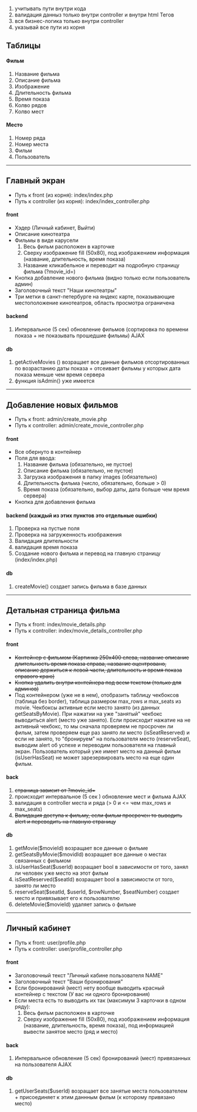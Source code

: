 1. учитывать пути внутри кода
2. валидация данныз только внутри controller и внутри html Тегов
3. вся бизнес-логика только внутри controller
4. указывай все пути из корня

## Таблицы

#### Фильм
1. Название фильма
2. Описание фильма
3. Изображение
3. Длительность фильма
4. Время показа
5. Колво рядов
6. Колво мест

#### Место
1. Номер ряда
2. Номер места
3. Фильм
4. Пользователь

---

## Главный экран
- Путь к front (из корня): index/index.php
- Путь к controller (из корня): index/index_controller.php

#### front
- Хэдер (Личный кабинет, Выйти)
- Описание кинотеатра
- Фильмы в виде карусели
    1. Весь фильм расположен в карточке
    2. Сверху изображение fill (50х80), под изображением информация (название, длительность, время показа)
    3. Название кликабельное и переводит на подробную страницу фильма (?movie_id=)
- Кнопка добавление нового фильма (видно только если пользователь админ)
- Заголовочный текст "Наши кинотеатры"
- Три метки в санкт-петербурге на яндекс карте, показывающие местоположение кинотеатров, область просмотра ограничена

#### backend
1. Интервальное (5 сек) обновление фильмов (сортировка по времени показа + не показывать прошедшие фильмы) AJAX

#### db
1. getActiveMovies () возращает все данные фильмов отсортированных по возрастанию даты показа + отсеивает фильмы у которых дата показа меньше чем время сервера
2. функция isAdmin() уже имеется

---

## Добавление новых фильмов
- Путь к front: admin/create_movie.php
- Путь к controller: admin/create_movie_controller.php

#### front
- Все обернуто в контейнер
- Поля для ввода:
    1. Название фильма (обязательно, не пустое)
    2. Описание фильма (обязательно, не пустое)
    3. Загрузка изображения в папку images (обязательно)
    4. Длительность фильма (число, обязательно, больше > 0)
    5. Время показа (обязательно, выбор даты, дата больше чем время сервера)
- Кнопка для добавления фильма

#### backend (каждый из этих пунктов это отдельные ошибки)
1. Проверка на пустые поля
2. Проверка на загруженность изображения
3. Валидация длительности
4. валидация время показа
5. Создание нового фильма и перевод на главную страницу (index/index.php)

#### db
1. createMovie() создает запись фильма в базе данных

---

## Детальная страница фильма
- Путь к front: index/movie_details.php
- Путь к controller: index/movie_details_controller.php

#### front
- ~~Контейнер с фильмом (Картинка 250x400 слева, название описание длительность время показа справа, название оцентровано, описание держиться к левой части, длительность и время показа справого краю)~~
- ~~Кнопка удалить внутри контейнера под всем текстом (только для админов)~~
- Под контейнером (уже не в нем), отобразить таблицу чекбоксов (таблица без border), таблица размером max_rows и max_seats из movie. Чекбоксы активные если место занято (из данных getSeatsByMovie). При нажатии на уже "занятый" чекбокс выводиться alert (место уже занято). Если происходит нажатие на не активный чекбокс, то мы сначала проверяем не просрочен ли фильм, затем проверяем еще раз занято ли место (isSeatReserved) и если не занято, то "бронируем" на пользователя место (reserveSeat), выводим alert об успехе и переводим пользователя на главный экран. Пользователь который уже имеет место на данный фильм (isUserHasSeat) не может зарезервировать место на еще один фильм.

#### back
1. ~~страница зависит от ?movie_id=~~
2. происходит интервальное (5 сек ) обновление мест и фильма AJAX
3. валидация в controller места и ряда (> 0 и <= чем max_rows и max_seats)
4. ~~Валидация доступа к фильму, если фильм просрочен то выводить alert и переводить на главную страницу~~

#### db
1. getMovie($movieId) возращает все данные о фильме
2. getSeatsByMovie($movidId) возращает все данные о местах связанных с фильмом
3. isUserHasSeat($userId) возращает bool в зависимости от того, занял ли человек уже место на этот фильм
4. isSeatReserved($seatId) возращает bool в зависимости от того, занято ли место
5. reserveSeat($seatId, $userId, $rowNumber, $seatNumber) создает место и привязывает его к пользователю
6. deleteMovie($movieId) удаляет запись о фильме

---

## Личный кабинет
- Путь к front: user/profile.php
- Путь к controller: user/profile_controller.php

#### front
- Заголовочный текст "Личный кабине пользователя NAME"
- Заголовочный текст "Ваши бронирования"
- Если бронирований (мест) нету вообще выводить красный контейнер с текстом (У вас ни одного бронирования)
- Если места есть то выводить их так (максимум 3 карточки в одном ряду):
    1. Весь фильм расположен в карточке
    2. Сверху изображение fill (50х80), под изображением информация (название, длительность, время показа), под информацией вывести занятое место (ряд и место)

#### back
1. Интервальное обновление (5 сек) бронирований (мест) привязанных на пользователя AJAX

#### db
1. getUserSeats($userId) возращает все занятые места пользователем + присоединяет к этим даннным фильм (к которому привязано место)
